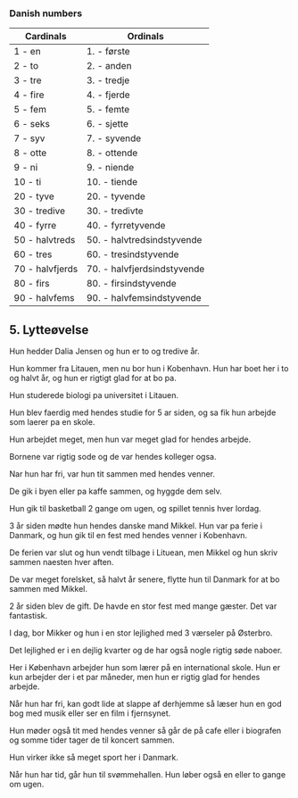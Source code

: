 ### Danish numbers

| Cardinals       | Ordinals                     |
| --------------- | ---------------------------- |
| 1 - en          | 1. - første                  |
| 2 - to          | 2. - anden                   |
| 3 - tre         | 3. - tredje                  |
| 4 - fire        | 4. - fjerde                  |
| 5 - fem         | 5. - femte                   |
| 6 - seks        | 6. - sjette                  |
| 7 - syv         | 7. - syvende                 |
| 8 - otte        | 8. - ottende                 |
| 9 - ni          | 9. - niende                  |
| 10 - ti         | 10. - tiende                 |
| 20 - tyve       | 20. - tyvende                |
| 30 - tredive    | 30. - tredivte               |
| 40 - fyrre      | 40. -  fyrretyvende          |
| 50 - halvtreds  | 50. -  halvtredsindstyvende  |
| 60 - tres       | 60. -  tresindstyvende       |
| 70 - halvfjerds | 70. -  halvfjerdsindstyvende |
| 80 - firs       | 80. -  firsindstyvende       |
| 90 - halvfems   | 90. -  halvfemsindstyvende   |

## 5. Lytteøvelse

Hun hedder Dalia Jensen og hun er to og tredive år.

Hun kommer fra Litauen, men nu  bor hun i Kobenhavn. Hun har boet her i to og halvt år, og hun er rigtigt glad for at bo pa.

Hun studerede biologi pa universitet i Litauen. 

Hun blev faerdig med hendes studie for 5 ar siden, og sa fik hun arbejde som laerer pa en skole.

Hun arbejdet meget, men hun var meget glad for hendes arbejde. 

Bornene var rigtig sode og de var hendes kolleger ogsa.

Nar hun har fri,  var hun tit sammen med hendes venner.

De gik i byen eller pa kaffe sammen, og hyggde dem selv.

Hun gik til basketball 2 gange om ugen, og spillet tennis hver lordag.

3 år siden mødte hun hendes danske mand Mikkel. Hun var pa ferie i Danmark, og hun gik til en fest med hendes venner i Kobenhavn.

De ferien var slut og hun vendt tilbage i Lituean, men Mikkel og hun skriv sammen naesten hver aften.

De var meget forelsket, så halvt år senere, flytte hun til Danmark for at bo sammen med Mikkel.

 2 år siden blev de gift. De havde en stor fest med mange gæster. Det var fantastisk.

I dag, bor Mikker og hun  i en stor lejlighed med 3 værseler på Østerbro. 

Det lejlighed er i en dejlig kvarter og de har også nogle rigtig søde naboer.

Her i København arbejder hun som lærer på en international skole. Hun er kun arbejder der i et par måneder, men hun er rigtig glad for hendes arbejde.

Når hun har fri, kan godt lide at slappe af derhjemme så læser hun en god bog med musik eller ser en film i fjernsynet.

Hun møder også tit med hendes venner så går de på cafe eller i biografen og somme tider tager de til koncert sammen.

Hun virker ikke så meget sport her i Danmark. 

Når hun har tid, går hun til svømmehallen. Hun løber også en eller to gange om ugen.